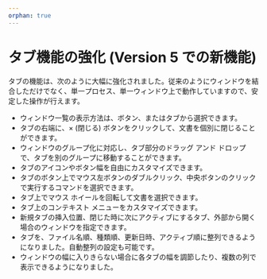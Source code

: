 ```yaml
---
orphan: true
---
```

# タブ機能の強化 (Version 5 での新機能)

タブの機能は、次のように大幅に強化されました。従来のようにウィンドウを結合しただけでなく、単一プロセス、単一ウィンドウ上で動作していますので、安定した操作が行えます。

- ウィンドウ一覧の表示方法は、ボタン、またはタブから選択できます。
- タブの右端に、× (閉じる) ボタンをクリックして、文書を個別に閉じることができます。
- ウィンドウのグループ化に対応し、タブ部分のドラッグ アンド ドロップで、タブを別のグループに移動することができます。
- タブのアイコンやボタン幅を自由にカスタマイズできます。
- タブのボタン上でマウス左ボタンのダブルクリック、中央ボタンのクリックで実行するコマンドを選択できます。
- タブ上でマウス ホイールを回転して文書を選択できます。
- タブ上のコンテキスト メニューをカスタマイズできます。
- 新規タブの挿入位置、閉じた時に次にアクティブにするタブ、外部から開く場合のウィンドウを指定できます。
- タブを、ファイル名順、種類順、更新日時、アクティブ順に整列できるようになりました。自動整列の設定も可能です。
- ウィンドウの幅に入りきらない場合に各タブの幅を調節したり、複数の列で表示できるようになりました。
